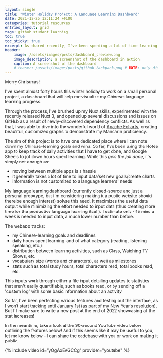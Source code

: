 ```yaml
---
layout: single
title: "Winter Holiday Project: A Language Learning Dashboard"
date: 2021-12-25 12:11:24 +0100
categories: tutorial resources
entries_layout: grid
tags: github student learning
toc: true
toc_sticky: true
excerpt: As shared recently, I've been spending a lot of time learning Mandarin Chinese lately. To track my progress, I've built a language-learning dashboard I'd like to share.
header:
    image: /assets/images/posts/dashboard_preview.png
    image_description: a screenshot of the dashboard in action
    caption: A screenshot of the dashboard
    # teaser: /assets/images/posts/github_backpack.png # NOTE: only displays with blog having: 'entries_layout: grid'
---
```


Merry Christmas!

I've spent almost forty hours this winter holiday to work on a small personal project, a dashboard that will help me visualize my Chinese-language learning progress.

Through the process, I've brushed up my Nuxt skills, experimented with the recently released Nuxt 3, and opened up several discussions and issues on GitHub as a result of newly-discovered dependency conflicts. As well as that, I was able to dive into the wonderful world of [Apache Echarts](https://echarts.apache.org/en/index.html), creating beautiful, customized graphs to demonstrate my Mandarin proficiency.

The aim of this project is to have one dedicated place where I can note down my Chinese-learning goals and wins. So far, I've been using the Notes app to keep track of daily activities that I have to get done, and Google Sheets to jot down hours spent learning. While this *gets the job done*, it's simply not enough as:

- moving between multiple apps is a hassle
- it generally takes a lot of time to input data/set new goals/create charts
- information is not customized to a language learners' needs

My language learning dashboard (currently closed-source and just a personal prototype, but I'm considering making it a public website should there be enough interest) solvse this need. It maximizes the useful data output while minimizing the effort needed to input data (thus creating more time for the productive language learning itself). I estimate only ~15 mins a week is needed to input data, a much lower number than before.

The webapp tracks:
- my Chinese-learning goals and deadlines
- daily hours spent learning, and of what category (reading, listening, speaking, etc.)
- distribution between learning activities, such as Class, Watching TV Shows, etc.
- vocabulary size (words and characters), as well as milestones
- stats such as total study hours, total characters read, total books read, etc.

This inputs work through either a file input detailing updates to statistics that aren't easily quantifiable, such as books read, or by sending off a 'custom log' with some basic information about an activity

So far, I've been perfecting various features and testing out the interface, as I won't start tracking until January 1st (as part of my New Year's resolution). But I'll make sure to write a new post at the end of 2022 showcasing all the stat increases!

In the meantime, take a look at the 90-second YouTube video below outlining the features below! And if this seems like it may be useful to you, let me know below - I can share the codebase with you or work on making it public.

{% include video id="yOgAxEVGCCg" provider="youtube" %}
